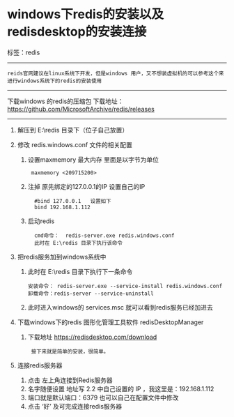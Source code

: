 ﻿# windows下redis的安装以及redisdesktop的安装连接

标签：redis

---
```
reids官网建议在linux系统下开发，但是windows 用户，又不想装虚拟机的可以参考这个来
进行windows系统下的redis的安装使用
```

------

下载windows 的redis的压缩包
下载地址：https://github.com/MicrosoftArchive/redis/releases

----

1. 解压到  E:\redis 目录下（位子自己放置） 
2. 修改 redis.windows.conf 文件的相关配置
    1. 设置maxmemory 最大内存 <bytes> 里面是以字节为单位
        
            maxmemory <209715200>

   2. 注掉 原先绑定的127.0.0.1的IP 设置自己的IP
    
            #bind 127.0.0.1   设置如下
            bind 192.168.1.112
   3. 启动redis
                    
            cmd命令：  redis-server.exe redis.windows.conf  
            此时在 E:\redis 目录下执行该命令

3. 把redis服务加到windows系统中

    1.  此时在 E:\redis 目录下执行下一条命令
    
            安装命令： redis-server.exe --service-install redis.windows.conf
            卸载命令：redis-server --service-uninstall
    
    2. 此时进入windows的 services.msc 就可以看到redis服务已经加进去
            
4. 下载windows下的redis 图形化管理工具软件 redisDesktopManager

    1. 下载地址 https://redisdesktop.com/download  
        
            接下来就是简单的安装，很简单。

5. 连接redis服务器
    1. 点击 左上角连接到Redis服务器
    2. 名字随便设置 地址写 2.2 中自己设置的 IP ，我这里是：192.168.1.112
    3. 端口就是默认端口：6379 也可以自己在配置文件中修改
    4. 点击 ‘好’ 及可完成连接redis服务器



